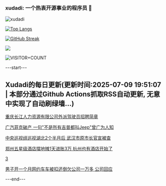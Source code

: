 ### xudadi: 一个热衷开源事业的程序员 👋

![xudadi](https://github-readme-stats-git-masterorgs-github-readme-stats-team.vercel.app/api?username=xudadi)

[![Top Langs](https://github-readme-stats.vercel.app/api/top-langs/?username=xudadi)](https://github.com/anuraghazra/github-readme-stats)

[![GitHub Streak](https://streak-stats.demolab.com?user=xudadi&locale=zh_Hans)](https://git.io/streak-stats)

![](https://raw.githubusercontent.com/xudadi/xudadi/main/assets/github-contribution-grid-snake.svg)

![VISITOR+COUNT](https://komarev.com/ghpvc/?username=xudadi&label=VISITOR+COUNT)


---start---

## Xudadi的每日更新(更新时间:2025-07-09 19:51:07 | 本部分通过Github Actions抓取RSS自动更新, 无意中实现了自动刷绿墙...)

[重庆长江人力资源有限公司外派驾驶员招聘简章](https://www.gongkaoleida.com/article/2499666)

[广汽菲克破产 一句"不是所有吉普都叫Jeep"曾广为人知](https://m.163.com/news/article/K3VQDLHK0530NLC9.html)

[中央巡视组巡视湖北2个半月后 武汉市原市长官宣被查](https://m.163.com/news/article/K3VOB0I20514BE2Q.html)

[郑州五星级酒店摆地摊1天进账3万 杭州也有酒店开始了](https://m.163.com/news/article/K3S0U17T0530JPVV.html)

[3](https://m.163.com/touch/news/sub/domestic)

[男子开一个月网约车车被扣还倒欠公司一万多 公司回应](https://m.163.com/news/article/K3UVEKRL0534P59R.html)

---end---
